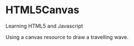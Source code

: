 HTML5Canvas
===========

Learning HTML5 and Javascript

Using a canvas resource to draw a travelling wave. 
